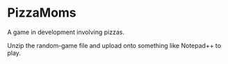 # PizzaMoms
A game in development involving pizzas.

Unzip the random-game file and upload onto something like Notepad++ to play.
